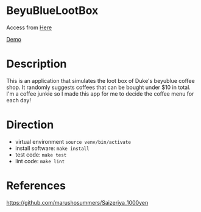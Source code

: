 # BeyuBlueLootBox

Access from [Here](https://pj1-bblb.appspot.com/)

[Demo](https://youtu.be/RTkC_XJJ-R4)

# Description

This is an application that simulates the loot box of Duke's beyublue coffee shop.
It randomly suggests coffees that can be bought under $10 in total.
I'm a coffee junkie so I made this app for me to decide the coffee menu for each day!

# Direction
* virtual environment ```source venv/bin/activate```
* install software: ```make install```
* test code: ```make test```
* lint code: ```make lint```

# References
https://github.com/marushosummers/Saizeriya_1000yen